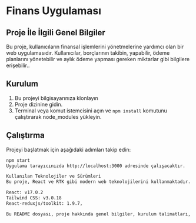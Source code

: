 # Finans Uygulaması

## Proje İle İlgili Genel Bilgiler

Bu proje, kullanıcıların finansal işlemlerini yönetmelerine yardımcı olan bir web uygulamasıdır. Kullanıcılar, borçlarının takibin, yapabilir, ödeme planlarını yönetebilir ve aylık ödeme yapması gereken miktarlar gibi bilgilere erişebilir..

## Kurulum

1. Bu projeyi bilgisayarınıza klonlayın
2. Proje dizinine gidin.
3. Terminal veya komut istemcisini açın ve `npm install` komutunu çalıştırarak node_modules yükleyin.

## Çalıştırma

Projeyi başlatmak için aşağıdaki adımları takip edin:

```bash
npm start
Uygulama tarayıcınızda http://localhost:3000 adresinde çalışacaktır.

Kullanılan Teknolojiler ve Sürümleri
Bu proje, React ve RTK gibi modern web teknolojilerini kullanmaktadır. Ayrıca, uygulamanın stili için Tailwind CSS kullanılmıştır.

React: v17.0.2
Tailwind CSS: v3.0.18
React-reduxjs/toolkit: 1.9.7,

Bu README dosyası, proje hakkında genel bilgiler, kurulum talimatları, nasıl çalıştırılacağı, kullanılan teknolojiler ve sürümler hakkında bilgi sağlar.
```
